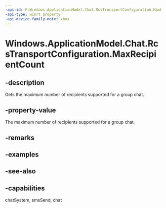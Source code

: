 ```yaml
---
-api-id: P:Windows.ApplicationModel.Chat.RcsTransportConfiguration.MaxRecipientCount
-api-type: winrt property
-api-device-family-note: xbox
---
```


<!-- Property syntax
public int MaxRecipientCount { get; }
-->

# Windows.ApplicationModel.Chat.RcsTransportConfiguration.MaxRecipientCount

## -description
Gets the maximum number of recipients supported for a group chat.

## -property-value
The maximum number of recipients supported for a group chat.

## -remarks

## -examples

## -see-also

## -capabilities
chatSystem, smsSend, chat
